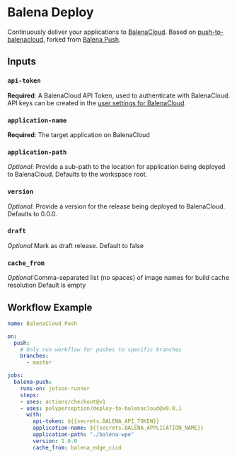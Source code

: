 # Balena Deploy

Continuously deliver your applications to [BalenaCloud](https://www.balena.io/). Based on [push-to-balenacloud](https://github.com/polyperception/push-to-balenacloud), forked from [Balena Push](https://github.com/theaccordance/balena-push). 


## Inputs

### `api-token`

**Required**: A BalenaCloud API Token, used to authenticate with BalenaCloud.  API keys can be created in the [user settings for BalenaCloud](https://dashboard.balena-cloud.com/preferences/access-tokens).

### `application-name`

**Required**: The target application on BalenaCloud

### `application-path`

_Optional_: Provide a sub-path to the location for application being deployed to BalenaCloud.  Defaults to the workspace root.   

### `version`

_Optional_: Provide a version for the release being deployed to BalenaCloud. Defaults to 0.0.0.

### `draft`

_Optional_:Mark as draft release. Default to false

### `cache_from`

_Optional_:Comma-separated list (no spaces) of image names for build cache resolution Default is empty




## Workflow Example
```yaml
name: BalenaCloud Push

on:
  push:
    # Only run workflow for pushes to specific branches
    branches:
      - master

jobs:
  balena-push:
    runs-on: jetson-runner
    steps:
    - uses: actions/checkout@v1
    - uses: polyperception/deploy-to-balenacloud@v0.0.1
      with:
        api-token: ${{secrets.BALENA_API_TOKEN}}
        application-name: ${{secrets.BALENA_APPLICATION_NAME}}
        application-path: "./balena-wpe"
        version: 1.0.0
        cache_from: balena_edge_cicd
```